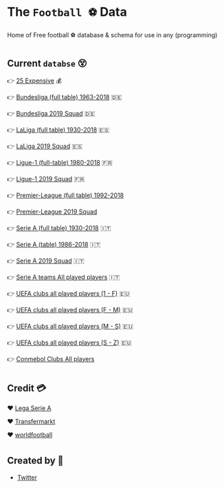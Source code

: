 # The `Football ⚽️` Data
Home of Free football ⚽️ database & schema for use in any (programming)

#

## Current `databse` 😵

👉 [25 Expensive](https://github.com/NazeemNato/The-Football-Data/tree/master/25%20Expensive) 💰

👉 [Bundesliga (full table) 1963-2018](https://github.com/NazeemNato/The-Football-Data/tree/master/Bundesliga%20(full%20table)%201963-2018) 🇩🇪

👉 [Bundesliga 2019 Squad](https://github.com/NazeemNato/The-Football-Data/tree/master/Bundesliga%202019%20Squad) 🇩🇪

👉 [LaLiga (full table) 1930-2018](https://github.com/NazeemNato/The-Football-Data/tree/master/LaLiga%20(full%20table)%201930-2018) 🇪🇸

👉 [LaLiga 2019 Squad](https://github.com/NazeemNato/The-Football-Data/tree/master/LaLiga%202019%20Squad) 🇪🇸 


👉 [Ligue-1 (full-table) 1980-2018](https://github.com/NazeemNato/The-Football-Data/tree/master/Ligue-1%20(full-table)%201980-2018) 🇫🇷


👉 [Ligue-1 2019 Squad](https://github.com/NazeemNato/The-Football-Data/tree/master/Ligue-1%202019%20%20Squad) 🇫🇷

👉 [Premier-League (full table) 1992-2018](https://github.com/NazeemNato/The-Football-Data/tree/master/Premier-League%20(full%20table)%201992-2018) 

👉 [Premier-League 2019 Squad](https://github.com/NazeemNato/The-Football-Data/tree/master/Premier-League%202019%20Squad)

👉 [Serie A (full table) 1930-2018](https://github.com/NazeemNato/The-Football-Data/tree/master/Serie%20A%20(full%20table)%201930-2018) 🇮🇹

👉 [Serie A (table) 1986-2018](https://github.com/NazeemNato/The-Football-Data/tree/master/Serie%20A%20(table)%201986-2018) 🇮🇹

👉 [Serie A 2019 Squad](https://github.com/NazeemNato/The-Football-Data/tree/master/Serie%20A%202019%20%20Squad) 🇮🇹

👉 [Serie A teams All played players](https://github.com/NazeemNato/The-Football-Data/tree/master/Serie%20A%20teams%20All%20played%20players) 🇮🇹

👉 [UEFA clubs all played players (1 - F)](https://github.com/NazeemNato/The-Football-Data/tree/master/UEFA%20clubs%20all%20played%20players%20(1%20-%20F)) 🇪🇺

👉 [UEFA clubs all played players (F - M)](https://github.com/NazeemNato/The-Football-Data/tree/master/UEFA%20clubs%20all%20played%20players%20(F%20-%20M)) 🇪🇺

👉 [UEFA clubs all played players (M - S)](https://github.com/NazeemNato/The-Football-Data/tree/master/UEFA%20clubs%20all%20played%20players%20(M%20-%20%20S)) 🇪🇺

👉 [UEFA clubs all played players (S - Z)](https://github.com/NazeemNato/The-Football-Data/tree/master/UEFA%20%20clubs%20all%20played%20players%20(S%20-%20Z)) 🇪🇺

👉 [Conmebol Clubs All players](https://github.com/NazeemNato/The-Football-Data/tree/master/Conmebol%20Clubs%20All%20players)

#

## Credit 💳

❤️ [Lega Serie A ](http://www.legaseriea.it/en/serie-a/league-table/2010-11)

❤️ [Transfermarkt](https://www.transfermarkt.com/marktwertetop/wertvollstespieler)

❤️ [worldfootball](https://www.worldfootball.net)

#
## Created by 👦

+ [Twitter](https://twitter.com/buckthorndev)

